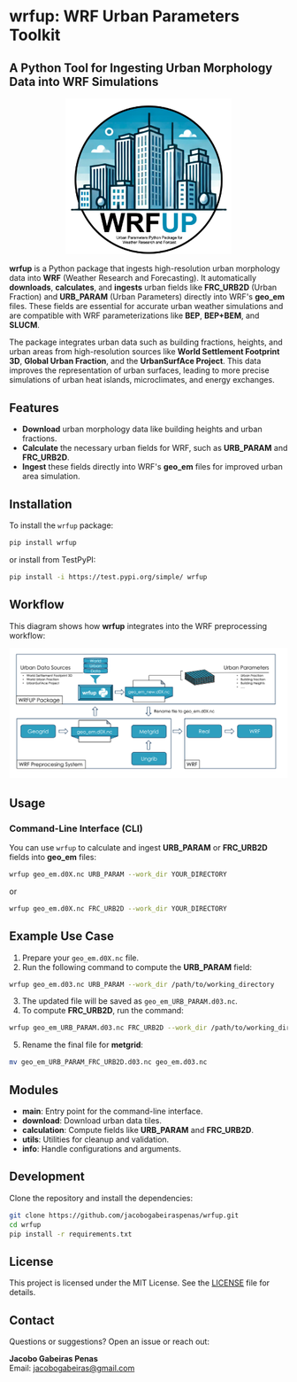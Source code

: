 
# wrfup: WRF Urban Parameters Toolkit
## A Python Tool for Ingesting Urban Morphology Data into WRF Simulations

<p align="center">
  <img src="https://raw.githubusercontent.com/jacobogabeiraspenas/wrfup/main/docs/source/_static/logo_wrfup.png" alt="wrfup logo" width="300">
</p>

**wrfup** is a Python package that ingests high-resolution urban morphology data into **WRF** (Weather Research and Forecasting). It automatically **downloads**, **calculates**, and **ingests** urban fields like **FRC_URB2D** (Urban Fraction) and **URB_PARAM** (Urban Parameters) directly into WRF's **geo_em** files. These fields are essential for accurate urban weather simulations and are compatible with WRF parameterizations like **BEP**, **BEP+BEM**, and **SLUCM**.

The package integrates urban data such as building fractions, heights, and urban areas from high-resolution sources like **World Settlement Footprint 3D**, **Global Urban Fraction**, and the **UrbanSurfAce Project**. This data improves the representation of urban surfaces, leading to more precise simulations of urban heat islands, microclimates, and energy exchanges.

## Features

- **Download** urban morphology data like building heights and urban fractions.
- **Calculate** the necessary urban fields for WRF, such as **URB_PARAM** and **FRC_URB2D**.
- **Ingest** these fields directly into WRF's **geo_em** files for improved urban area simulation.

## Installation

To install the `wrfup` package:

```bash
pip install wrfup
```

or install from TestPyPI:

```bash
pip install -i https://test.pypi.org/simple/ wrfup
```

## Workflow

This diagram shows how **wrfup** integrates into the WRF preprocessing workflow:

![wrfup workflow](https://raw.githubusercontent.com/jacobogabeiraspenas/wrfup/main/docs/source/_static/workflow_wrfup.png)

## Usage

### Command-Line Interface (CLI)

You can use `wrfup` to calculate and ingest **URB_PARAM** or **FRC_URB2D** fields into **geo_em** files:

```bash
wrfup geo_em.d0X.nc URB_PARAM --work_dir YOUR_DIRECTORY
```

or

```bash
wrfup geo_em.d0X.nc FRC_URB2D --work_dir YOUR_DIRECTORY
```

## Example Use Case

1. Prepare your `geo_em.d0X.nc` file.
2. Run the following command to compute the **URB_PARAM** field:

```bash
wrfup geo_em.d03.nc URB_PARAM --work_dir /path/to/working_directory
```

3. The updated file will be saved as `geo_em_URB_PARAM.d03.nc`. 
4. To compute **FRC_URB2D**, run the command:

```bash
wrfup geo_em_URB_PARAM.d03.nc FRC_URB2D --work_dir /path/to/working_directory
```

5. Rename the final file for **metgrid**:

```bash
mv geo_em_URB_PARAM_FRC_URB2D.d03.nc geo_em.d03.nc
```

## Modules

- **main**: Entry point for the command-line interface.
- **download**: Download urban data tiles.
- **calculation**: Compute fields like **URB_PARAM** and **FRC_URB2D**.
- **utils**: Utilities for cleanup and validation.
- **info**: Handle configurations and arguments.

## Development

Clone the repository and install the dependencies:

```bash
git clone https://github.com/jacobogabeiraspenas/wrfup.git
cd wrfup
pip install -r requirements.txt
```

## License

This project is licensed under the MIT License. See the [LICENSE](LICENSE) file for details.

## Contact

Questions or suggestions? Open an issue or reach out:

**Jacobo Gabeiras Penas**  
Email: jacobogabeiras@gmail.com


